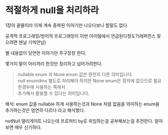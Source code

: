 # 적절하게 null을 처리하라

1장의 끝물이라 이제 계속 중복된 이야기만 나오다보니 할말도 없다.

공격적 프로그래밍/방어적 프로그래밍이 이번 아이템에서 언급된다정도?(레퍼런스 찾으려면 맨날 기억안남)

별 내용없이 당연한 이야기만 주구장창 한다.

몇가지 말이 아리까리 한것만 정리하고 넘어가려한다.

> nullable enum 과 None enum 값은 완전히 다른 의미입니다.  
> null enumdms 별도로 처리해야 하지만 None enum은 정의에 없으므로 필요한경우에 사용하는 쪽에서  
> 추가해서 활용할 수 있다는 의미입니다.  

해석: enum 값을 nullable 하게 사용하는것과 None 처럼 없음을 의미하는 enum을 추가하는것은 엄연히 다르다 라고 해석했다.

notNull 델리게이트 나오는데 프로퍼티 by로 위임하는걸 공부해보는걸 추천한다.
알아보면 매우 신기하다.
